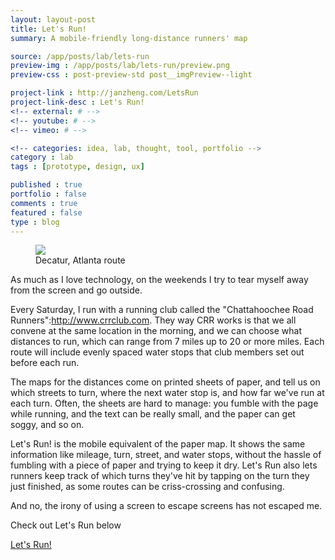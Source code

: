 ```yaml
---
layout: layout-post
title: Let's Run!
summary: A mobile-friendly long-distance runners' map

source: /app/posts/lab/lets-run
preview-img : /app/posts/lab/lets-run/preview.png
preview-css : post-preview-std post__imgPreview--light

project-link : http://janzheng.com/LetsRun
project-link-desc : Let's Run!
<!-- external: # -->
<!-- youtube: # -->
<!-- vimeo: # -->

<!-- categories: idea, lab, thought, tool, portfolio -->
category : lab
tags : [prototype, design, ux]

published : true
portfolio : false
comments : true
featured : false
type : blog
---
```



<figure>
<img src="{{page.source}}/1.png" />
<figcaption>Decatur, Atlanta route</figcaption>
</figure>

As much as I love technology, on the weekends I try to tear myself away from the screen and go outside.

Every Saturday, I run with a running club called the "Chattahoochee Road Runners":http://www.crrclub.com. They way CRR works is that we all convene at the same location in the morning, and we can choose what distances to run, which can range from 7 miles up to 20 or more miles. Each route will include evenly spaced water stops that club members set out before each run. 

The maps for the distances come on printed sheets of paper, and tell us on which streets to turn, where the next water stop is, and how far we've run at each turn. Often, the sheets are hard to manage: you fumble with the page while running, and the text can be really small, and the paper can get soggy, and so on.

Let's Run! is the mobile equivalent of the paper map. It shows the same information like mileage, turn, street, and water stops, without the hassle of fumbling with a piece of paper and trying to keep it dry. Let's Run also lets runners keep track of which turns they've hit by tapping on the turn they just finished, as some routes can be criss-crossing and confusing.

And no, the irony of using a screen to escape screens has not escaped me.

Check out Let's Run below

<a href="http://janzheng.com/LetsRun" class="link-external btn-inline">Let's Run!</a>
